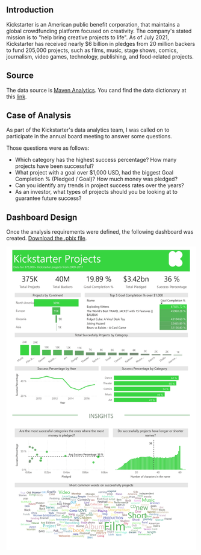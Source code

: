 ## Introduction ##
Kickstarter is an American public benefit corporation, that maintains a global crowdfunding platform focused on creativity. The company's stated mission is to "help bring creative projects to life". As of July 2021, Kickstarter has received nearly $6 billion in pledges from 20 million backers to fund 205,000 projects, such as films, music, stage shows, comics, journalism, video games, technology, publishing, and food-related projects.

## Source ##
The data source is [Maven Analytics]( https://www.mavenanalytics.io/data-playground).
You cand find the data dictionary at this [link](https://github.com/morales-francisco/Dashboards/blob/main/Kickstarter/Data/kickstarter_projects_data_dictionary.csv).

## Case of Analysis ##

As part of the Kickstarter's data analytics team, I was called on to participate in the annual board meeting to answer some questions.

Those questions were as follows:

- Which category has the highest success percentage? How many projects have been successful?
- What project with a goal over $1,000 USD, had the biggest Goal Completion % (Pledged / Goal)? How much money was pledged?
- Can you identify any trends in project success rates over the years?
- As an investor, what types of projects should you be looking at to guarantee future success?

## Dashboard Design ##


Once the analysis requirements were defined, the following dashboard was created.
[Download the .pbix file](https://github.com/morales-francisco/Dashboards/raw/main/Kickstarter/kickstarter-projects.pbix).

![dashboard](Images/dashboard-kickstarter.jpg)
